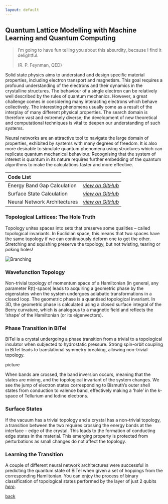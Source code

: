 ```yaml
---
layout: default
---
```


## Quantum Lattice Modelling with Machine Learning and Quantum Computing

> I’m going to have fun telling you about this absurdity, because I find it delightful. 
> 
> (R. P. Feynman, QED)

Solid state physics aims to understand and design specific material properties, including electron transport and magnetism. This goal requires a profound understanding of the electrons and their dynamics in the crystalline structures. The behaviour of a single electron can be relatively well described by the rules of quantum mechanics. However, a great challenge comes in considering many interacting electrons which behave collectively. The interesting phenomena usually come as a result of the interplay of many different physical properties. The search domain is therefore vast and extremely diverse; the development of new theoretical and computational techniques is vital to deepen our understanding of such systems.

Neural networks are an attractive tool to navigate the large domain of properties, exhibited by systems with many degrees of freedom. It is also more desirable to simulate quantum phenomena using structures which can replicate quantum mechanical behaviour. Recognising that the system of interest is quantum in its nature requires further embedding of the quantum algorithms to make the calculations faster and more effective.

| Code List    |                   | 
|:-------------|:------------------|
| Energy Band Gap Calculation | [_view on GitHub_](https://github.com/KsenijaKovalenka/surface_states)|
| Surface State Calculation | [_view on GitHub_](https://github.com/KsenijaKovalenka/Gap-Calculation-for-Topological-Phase-Transition) |
| Neural Network Architectures | [_view on GitHub_](https://github.com/KsenijaKovalenka/QNN) | 

### Topological Lattices: The Hole Truth

Topology unites spaces into sets that preserve some qualities – called topological invariants. In Euclidian space, this means that two spaces have the same topology if we can continuously deform one to get the other. Stretching and squishing preserve the topology, but not twisting, tearing or poking holes!

![Branching](https://github.com/KsenijaKovalenka/ksenijakovalenka.github.io/tree/main/files/check-1.png)


### Wavefunction Topology

Non-trivial topology of momentum space of a Hamiltonian (in general, any parameter R(t)-space) leads to acquiring a geometric phase by the eigenstates when the system undergoes adiabatic transformations in a closed loop. The geometric phase is a quantised topological invariant. In 3D, the geometric phase is calculated using a closed surface integral of the Berry curvature, which is analogous to a magnetic field and reflects the ‘shape’ of the Hamiltonian (or its eigenvectors).

### Phase Transition in BiTeI

BiTeI is a crystal undergoing a phase transition from a trivial to a topological insulator when subjected to hydrostatic pressure. Strong spin-orbit coupling in BiTeI leads to translational symmetry breaking, allowing non-trivial topology.

picture

When bands are crossed, the band inversion occurs, meaning that the states are mixing, and the topological invariant of the system changes. We see the jump of electron states corresponding to Bismuth’s outer shell states from conduction to valence band, effectively making a ‘hole’ in the k-space of Tellurium and Iodine electrons.

### Surface States

If the vacuum has a trivial topology and a crystal has a non-trivial topology, a transition between the two requires crossing the energy bands at the interface – edge of the crystal. This leads to the formation of conducting edge states in the material. This emerging property is protected from perturbations as small changes do not affect the topology.

### Learning the Transition

A couple of different neural network architectures were successful in predicting the quantum state of BiTeI when given a set of hoppings from the corresponding Hamiltonian. You can enjoy the process of binary classification of topological states performed by the layer of just 2 qubits [_here_](https://youtu.be/c4cicro8FFQ).

[back](./)
